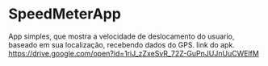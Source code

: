 # SpeedMeterApp
App simples, que mostra a velocidade de deslocamento do usuario, baseado em sua localização, recebendo dados do GPS.
link do apk.
https://drive.google.com/open?id=1riJ_zZxeSvR_72Z-GuPnJUJnUuCWElfM
